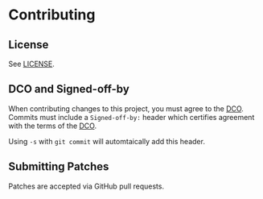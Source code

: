 # Contributing

## License

See [LICENSE](LICENSE).

## DCO and Signed-off-by

When contributing changes to this project, you must agree to the [DCO](DCO).
Commits must include a `Signed-off-by:` header which certifies agreement with
the terms of the [DCO](DCO).

Using `-s` with `git commit` will automtaically add this header.

## Submitting Patches

Patches are accepted via GitHub pull requests.
